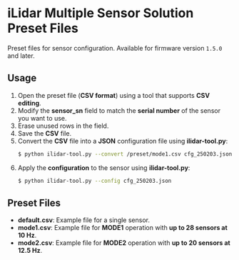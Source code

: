 # iLidar Multiple Sensor Solution Preset Files

Preset files for sensor configuration.
Available for firmware version `1.5.0` and later.

## Usage

1. Open the preset file (**CSV format**) using a tool that supports **CSV editing**.  
2. Modify the **sensor_sn** field to match the **serial number** of the sensor you want to use.
3. Erase unused rows in the field.
4. Save the **CSV** file.  
5. Convert the **CSV** file into a **JSON** configuration file using **ilidar-tool.py**:  
   ```bash
   $ python ilidar-tool.py --convert /preset/mode1.csv cfg_250203.json
   ```
6. Apply the **configuration** to the sensor using **ilidar-tool.py**:  
   ```bash
   $ python ilidar-tool.py --config cfg_250203.json
   ```

## **Preset Files**  

- **default.csv**: Example file for a single sensor.  
- **mode1.csv**: Example file for **MODE1** operation with **up to 28 sensors at 10 Hz**.  
- **mode2.csv**: Example file for **MODE2** operation with **up to 20 sensors at 12.5 Hz**.  
